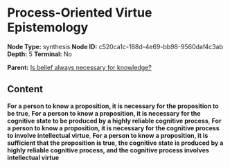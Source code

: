 # Process-Oriented Virtue Epistemology

**Node Type:** synthesis
**Node ID:** c520ca1c-188d-4e69-bb98-9560daf4c3ab
**Depth:** 5
**Terminal:** No

**Parent:** [Is belief always necessary for knowledge?](is-belief-always-necessary-for-knowledge-antithesis-88a3e19b-da55-4fc6-8c6b-f0593dff40db.md)

## Content

**For a person to know a proposition, it is necessary for the proposition to be true**, **For a person to know a proposition, it is necessary for the cognitive state to be produced by a highly reliable cognitive process**, **For a person to know a proposition, it is necessary for the cognitive process to involve intellectual virtue**, **For a person to know a proposition, it is sufficient that the proposition is true, the cognitive state is produced by a highly reliable cognitive process, and the cognitive process involves intellectual virtue**
